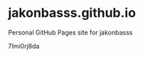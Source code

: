 # jakonbasss.github.io
Personal GitHub Pages site for jakonbasss































































7Imi0rj8da
